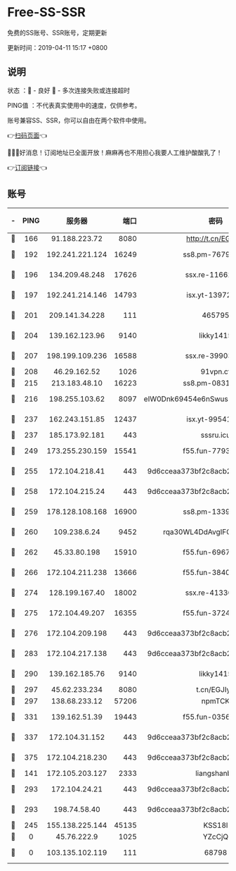 # Free-SS-SSR

免费的SS账号、SSR账号，定期更新

更新时间：2019-04-11 15:17 +0800

## 说明

状态     ：🙂 - 良好 🙁 - 多次连接失败或连接超时

PING值   ：不代表真实使用中的速度，仅供参考。

账号兼容SS、SSR，你可以自由在两个软件中使用。

👉[扫码页面](https://liesauer.github.io/Free-SS-SSR/)👈

🎉🎉🎉好消息！订阅地址已全面开放！麻麻再也不用担心我要人工维护酸酸乳了！

👉[订阅链接](https://www.liesauer.net/yogurt/subscribe?ACCESS_TOKEN=DAYxR3mMaZAsaqUb)👈

## 账号

|-|PING|服务器|端口|密码|加密方式|区域|
|:----:|:----:|:-----:|-----:|:----:|:----:|:----:|
|🙂|166|91.188.223.72|8080|http://t.cn/EGJIyrl|rc4-md5|RU|
|🙂|192|192.241.221.124|16249|ss8.pm-76791808|aes-256-cfb|US|
|🙂|196|134.209.48.248|17626|ssx.re-11662862|aes-256-cfb|US|
|🙂|197|192.241.214.146|14793|isx.yt-13972982|aes-256-cfb|US|
|🙂|201|209.141.34.228|111|465795|aes-256-cfb|US|
|🙂|204|139.162.123.96|9140|likky1415|aes-256-cfb|JP|
|🙂|207|198.199.109.236|16588|ssx.re-39903895|aes-256-cfb|US|
|🙂|208|46.29.162.52|1026|91vpn.cf|rc4-md5|RU|
|🙂|215|213.183.48.10|16223|ss8.pm-08313598|rc4-md5|RU|
|🙂|216|198.255.103.62|8097|eIW0Dnk69454e6nSwuspv9DmS201tQ0D|aes-256-cfb|US|
|🙂|237|162.243.151.85|12437|isx.yt-99541024|aes-256-cfb|US|
|🙂|237|185.173.92.181|443|sssru.icu|rc4-md5|RU|
|🙂|249|173.255.230.159|15541|f55.fun-77939989|aes-256-cfb|US|
|🙂|255|172.104.218.41|443|9d6cceaa373bf2c8acb22e60b6a58be6|aes-256-cfb|US|
|🙂|258|172.104.215.24|443|9d6cceaa373bf2c8acb22e60b6a58be6|aes-256-cfb|US|
|🙂|259|178.128.108.168|16900|ss8.pm-13399966|aes-256-cfb|SG|
|🙂|260|109.238.6.24|9452|rqa30WL4DdAvgIFG6Fs3znzTa|aes-256-cfb|FR|
|🙂|262|45.33.80.198|15910|f55.fun-69674736|aes-256-cfb|US|
|🙂|266|172.104.211.238|13666|f55.fun-38406327|aes-256-cfb|US|
|🙂|274|128.199.167.40|18002|ssx.re-41330899|aes-256-cfb|SG|
|🙂|275|172.104.49.207|16355|f55.fun-37240915|aes-256-cfb|SG|
|🙂|276|172.104.209.198|443|9d6cceaa373bf2c8acb22e60b6a58be6|aes-256-cfb|US|
|🙂|283|172.104.217.138|443|9d6cceaa373bf2c8acb22e60b6a58be6|aes-256-cfb|US|
|🙂|290|139.162.185.76|9140|likky1415|aes-256-cfb|DE|
|🙂|297|45.62.233.234|8080|t.cn/EGJIyrl|rc4-md5|CA|
|🙂|297|138.68.233.12|57206|npmTCK|rc4-md5|US|
|🙂|331|139.162.51.39|19443|f55.fun-03566645|aes-256-cfb|SG|
|🙂|337|172.104.31.152|443|9d6cceaa373bf2c8acb22e60b6a58be6|aes-256-cfb|US|
|🙂|375|172.104.218.230|443|9d6cceaa373bf2c8acb22e60b6a58be6|aes-256-cfb|US|
|🙂|141|172.105.203.127|2333|liangshanbo|chacha20|JP|
|🙂|293|172.104.24.21|443|9d6cceaa373bf2c8acb22e60b6a58be6|aes-256-cfb|US|
|🙂|293|198.74.58.40|443|9d6cceaa373bf2c8acb22e60b6a58be6|aes-256-cfb|US|
|🙁|245|155.138.225.144|45135|KSS18l|rc4-md5|US|
|🙁|0|45.76.222.9|1025|YZcCjQ|rc4-md5|JP|
|🙁|0|103.135.102.119|111|68798|aes-256-cfb|HK|
